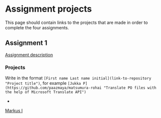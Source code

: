 # Assignment projects

This page should contain links to the projects that are made in order to complete the four assignments.


## Assignment 1

[Assignment description](2014-09-16.md)

### Projects

Write in the format `[First name Last name initial](link-to-repository "Project title")`, for example
`[Jukka P](https://github.com/paazmaya/matsumura-rohai "Translate PO files with the help of Microsoft Translate API")`

*
[Markus I](https://github.com/mpiivonen/twitter-data "Connect to twitter stream API and process stream")
